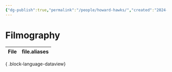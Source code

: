 ```yaml
---
{"dg-publish":true,"permalink":"/people/howard-hawks/","created":"2024-06-17","updated":"2024-06-17"}
---
```



# Filmography

| File | file.aliases |
| ---- | ------------ |

{ .block-language-dataview}
